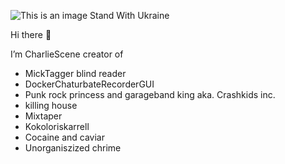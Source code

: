 ![This is an image](https://b.thumbs.redditmedia.com/29TmyH9RQovH3fWVyFIRIBfiYQQYEAPAVrWXv05QJTc.jpg)
Stand With Ukraine 

Hi there 👋

I’m CharlieScene creator of  
-  MickTagger blind reader
- DockerChaturbateRecorderGUI
- Punk rock princess and garageband king aka. Crashkids inc.
- killing house 
- Mixtaper
- Kokoloriskarrell
- Cocaine and caviar
- Unorganiszized chrime
